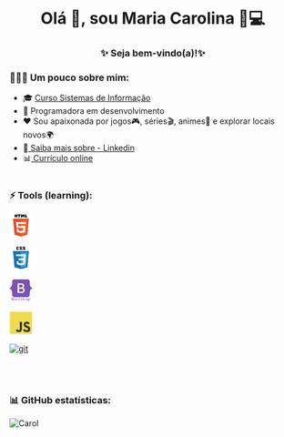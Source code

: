 <h1 align = "center"> Olá 👋, sou Maria Carolina 👩💻 </h1>
<h3 align = "center">✨ Seja bem-vindo(a)!✨</h3>

### 🦸🏻‍♀️ Um pouco sobre mim:
- 🎓  <a href="https://estacio.br/cursos/graduacao/sistemas-de-informacao?utm_campaign=PMax%7CGraduacao%7CPresencial%7CGoogle(GDN)%7CPerformanceMax%7CNacional_ContaPresencial&gclid=Cj0KCQiAmpyRBhC-ARIsABs2EAo3Z_D2y5BKXPuZbyTTquxQALSlFRqOiH2ckfpONrxcUC-JOZCDP-UaAvb9EALw_wcB">Curso Sistemas de Informação</a>
- 🚀 Programadora em desenvolvimento
- ❤ Sou apaixonada por jogos🎮, séries🎬, animes💟 e explorar locais novos🌍
- 📃<a target="_blank" href="https://www.linkedin.com/in/maria-carolina-de-sousa-mesquita-4b6bb997/"> Saiba mais sobre - Linkedin </a>
- 📊<a target="_blank" href="https://carolmesqu.github.io/Carolmesqu/"> Currículo online </a>
<br><br>

### ⚡ Tools (learning):
<p align="left">
<a href="https://www.w3.org/html/" target="_blank"> <img src="https://raw.githubusercontent.com/devicons/devicon/master/icons/html5/html5-original-wordmark.svg" alt="html5" width="40" height="40"/> </a> 

<a href="https://www.w3schools.com/css/" target="_blank"> <img src="https://raw.githubusercontent.com/devicons/devicon/master/icons/css3/css3-original-wordmark.svg" alt="css3" width="40" height="40"/> </a> 

<a href="https://getbootstrap.com" target="_blank"> <img src="https://raw.githubusercontent.com/devicons/devicon/master/icons/bootstrap/bootstrap-plain-wordmark.svg" alt="bootstrap" width="40" height="40"/> </a> 

 <a href="https://developer.mozilla.org/en-US/docs/Web/JavaScript" target="_blank"> <img src="https://raw.githubusercontent.com/devicons/devicon/master/icons/javascript/javascript-original.svg" alt="javascript" width="40" height="40"/> </a>  

<a href="https://git-scm.com/" target="_blank"> <img src="https://www.vectorlogo.zone/logos/git-scm/git-scm-icon.svg" alt="git" width="40" height="40"/> </a>
</p>
<br><br>


### 📊 GitHub estatísticas:
<p> <img align = "left" src = "https://github-readme-stats.vercel.app/api/top-langs?username=Carolmesqu&show_icons=true&locale=en&layout=compact" alt = "Carol" /> </p>
<br><br>
